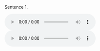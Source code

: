 <p class="text">Sentence 1.</p>

<tr>
  <td style="text-align: center"><audio src="audio.mp3" controls="" preload=""></audio></td>
  <td style="text-align: center"><audio src="audio.mp3" controls="" preload=""></audio></td>
</tr>
